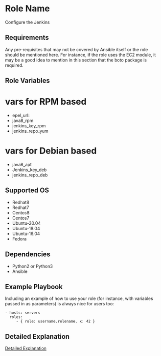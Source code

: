 Role Name
=========

Configure the Jenkins

Requirements
------------

Any pre-requisites that may not be covered by Ansible itself or the role should be mentioned here. For instance, if the role uses the EC2 module, it may be a good idea to mention in this section that the boto package is required.

Role Variables
--------------

# vars for RPM based
* epel_url: 
* java8_rpm
* jenkins_key_rpm
* jenkins_repo_yum

# vars for Debian based
* java8_apt
* Jenkins_key_deb
* jenkins_repo_deb

Supported OS
--------------
* Redhat8
* Redhat7
* Centos8
* Centos7
* Ubuntu-20.04
* Ubuntu-18.04
* Ubuntu-16.04
* Fedora

Dependencies
------------
* Python2 or Python3
* Ansible

Example Playbook
----------------

Including an example of how to use your role (for instance, with variables passed in as parameters) is always nice for users too:

    - hosts: servers
      roles:
         - { role: username.rolename, x: 42 }


Detailed Explanation
------------
[Detailed Explanation](https://rootritesh.medium.com/ansible-jenkins-role-58088247b4bd)
